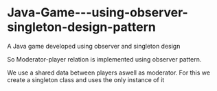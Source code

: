 # Java-Game---using-observer-singleton-design-pattern
A Java game developed using observer and singleton design

So Moderator-player relation is implemented using observer pattern.

We use a shared data between players aswell as moderator. For this we create a singleton class and uses the only instance of it
